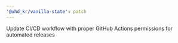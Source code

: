 ```yaml
---
'@uhd_kr/vanilla-state': patch
---
```


Update CI/CD workflow with proper GitHub Actions permissions for automated releases
